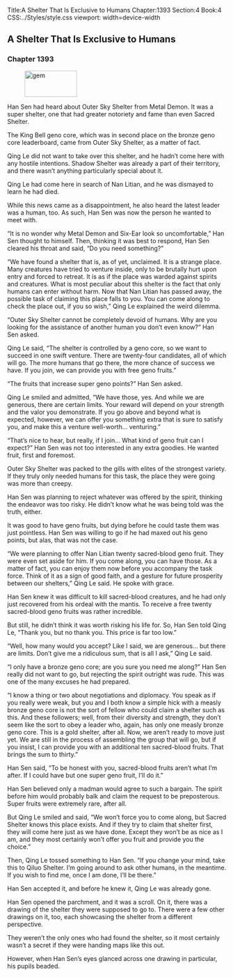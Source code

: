 Title:A Shelter That Is Exclusive to Humans 
Chapter:1393 
Section:4 
Book:4 
CSS:../Styles/style.css 
viewport: width=device-width
  
## A Shelter That Is Exclusive to Humans
### Chapter 1393 
<figure>
	<img src="../Images/gem.gif" alt="gem" id="gem" width="120" height="60" />
</figure>
  

  
  Han Sen had heard about Outer Sky Shelter from Metal Demon. It was a super shelter, one that had greater notoriety and fame than even Sacred Shelter.

The King Bell geno core, which was in second place on the bronze geno core leaderboard, came from Outer Sky Shelter, as a matter of fact.

Qing Le did not want to take over this shelter, and he hadn’t come here with any hostile intentions. Shadow Shelter was already a part of their territory, and there wasn’t anything particularly special about it.

Qing Le had come here in search of Nan Litian, and he was dismayed to learn he had died.

While this news came as a disappointment, he also heard the latest leader was a human, too. As such, Han Sen was now the person he wanted to meet with.

“It is no wonder why Metal Demon and Six-Ear look so uncomfortable,” Han Sen thought to himself. Then, thinking it was best to respond, Han Sen cleared his throat and said, “Do you need something?”

“We have found a shelter that is, as of yet, unclaimed. It is a strange place. Many creatures have tried to venture inside, only to be brutally hurt upon entry and forced to retreat. It is as if the place was warded against spirits and creatures. What is most peculiar about this shelter is the fact that only humans can enter without harm. Now that Nan Litian has passed away, the possible task of claiming this place falls to you. You can come along to check the place out, if you so wish,” Qing Le explained the weird dilemma.

“Outer Sky Shelter cannot be completely devoid of humans. Why are you looking for the assistance of another human you don’t even know?” Han Sen asked.

Qing Le said, “The shelter is controlled by a geno core, so we want to succeed in one swift venture. There are twenty-four candidates, all of which will go. The more humans that go there, the more chance of success we have. If you join, we can provide you with free geno fruits.”

“The fruits that increase super geno points?” Han Sen asked.

Qing Le smiled and admitted, “We have those, yes. And while we are generous, there are certain limits. Your reward will depend on your strength and the valor you demonstrate. If you go above and beyond what is expected, however, we can offer you something extra that is sure to satisfy you, and make this a venture well-worth… venturing.”

“That’s nice to hear, but really, if I join… What kind of geno fruit can I expect?” Han Sen was not too interested in any extra goodies. He wanted fruit, first and foremost.

Outer Sky Shelter was packed to the gills with elites of the strongest variety. If they truly only needed humans for this task, the place they were going was more than creepy.

Han Sen was planning to reject whatever was offered by the spirit, thinking the endeavor was too risky. He didn’t know what he was being told was the truth, either.

It was good to have geno fruits, but dying before he could taste them was just pointless. Han Sen was willing to go if he had maxed out his geno points, but alas, that was not the case.

“We were planning to offer Nan Litian twenty sacred-blood geno fruit. They were even set aside for him. If you come along, you can have those. As a matter of fact, you can enjoy them now before you accompany the task force. Think of it as a sign of good faith, and a gesture for future prosperity between our shelters,” Qing Le said. He spoke with grace.

Han Sen knew it was difficult to kill sacred-blood creatures, and he had only just recovered from his ordeal with the mantis. To receive a free twenty sacred-blood geno fruits was rather incredible.

But still, he didn’t think it was worth risking his life for. So, Han Sen told Qing Le, “Thank you, but no thank you. This price is far too low.”

“Well, how many would you accept? Like I said, we are generous… but there are limits. Don’t give me a ridiculous sum, that is all I ask,” Qing Le said.

“I only have a bronze geno core; are you sure you need me along?” Han Sen really did not want to go, but rejecting the spirit outright was rude. This was one of the many excuses he had prepared.

“I know a thing or two about negotiations and diplomacy. You speak as if you really were weak, but you and I both know a simple hick with a measly bronze geno core is not the sort of fellow who could claim a shelter such as this. And these followers; well, from their diversity and strength, they don’t seem like the sort to obey a leader who, again, has only one measly bronze geno core. This is a gold shelter, after all. Now, we aren’t ready to move just yet. We are still in the process of assembling the group that will go, but if you insist, I can provide you with an additional ten sacred-blood fruits. That brings the sum to thirty.”

Han Sen said, “To be honest with you, sacred-blood fruits aren’t what I’m after. If I could have but one super geno fruit, I’ll do it.”

Han Sen believed only a madman would agree to such a bargain. The spirit before him would probably balk and claim the request to be preposterous. Super fruits were extremely rare, after all.

But Qing Le smiled and said, “We won’t force you to come along, but Sacred Shelter knows this place exists. And if they try to claim that shelter first, they will come here just as we have done. Except they won’t be as nice as I am, and they most certainly won’t offer you fruit and provide you the choice.”

Then, Qing Le tossed something to Han Sen. “If you change your mind, take this to Qiluo Shelter. I’m going around to ask other humans, in the meantime. If you wish to find me, once I am done, I’ll be there.”

Han Sen accepted it, and before he knew it, Qing Le was already gone.

Han Sen opened the parchment, and it was a scroll. On it, there was a drawing of the shelter they were supposed to go to. There were a few other drawings on it, too, each showcasing the shelter from a different perspective.

They weren’t the only ones who had found the shelter, so it most certainly wasn’t a secret if they were handing maps like this out.

However, when Han Sen’s eyes glanced across one drawing in particular, his pupils beaded.
